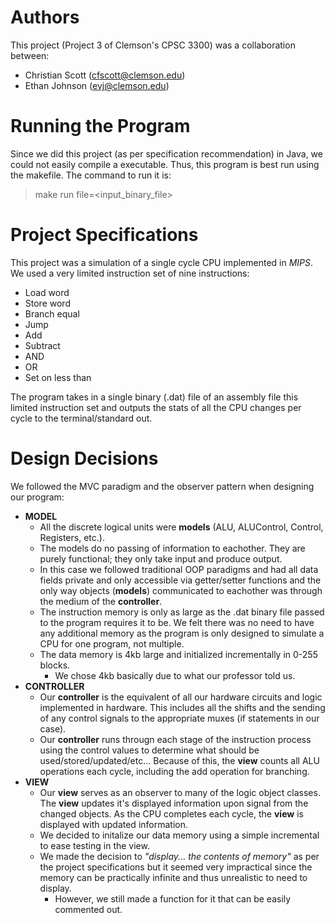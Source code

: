 # Authors
This project (Project 3 of Clemson's CPSC 3300) was a collaboration between:
* Christian Scott (cfscott@clemson.edu)
* Ethan Johnson (evj@clemson.edu)

# Running the Program
Since we did this project (as per specification recommendation) in Java, we could not easily compile a executable. Thus, this program is best run using the makefile. The command to run it is:
> make run file=<input_binary_file>

# Project Specifications
This project was a simulation of a single cycle CPU implemented in *MIPS*. We used a very limited instruction set of nine instructions: 
* Load word
* Store word
* Branch equal
* Jump
* Add
* Subtract
* AND
* OR
* Set on less than

The program takes in a single binary (.dat) file of an assembly file this limited instruction set and outputs the stats of all the CPU changes per cycle to the terminal/standard out.

# Design Decisions

We followed the MVC paradigm and the observer pattern when designing our program:
- **MODEL**
    * All the discrete logical units were **models** (ALU, ALUControl, Control, Registers, etc.).
    * The models do no passing of information to eachother. They are purely functional; they only take input and produce output. 
    * In this case we followed traditional OOP paradigms and had all data fields private and only accessible via getter/setter functions and the only way objects (**models**) communicated to eachother was through the medium of the **controller**.
    * The instruction memory is only as large as the .dat binary file passed to the program requires it to be. We felt there was no need to have any additional memory as the program is only designed to simulate a CPU for one program, not multiple.
    * The data memory is 4kb large and initialized incrementally in 0-255 blocks.
        - We chose 4kb basically due to what our professor told us.
- **CONTROLLER**
    * Our **controller** is the equivalent of all our hardware circuits and logic implemented in hardware. This includes all the shifts and the sending of any control signals to the appropriate muxes (if statements in our case). 
    * Our **controller** runs througn each stage of the instruction process using the control values to determine what should be used/stored/updated/etc... Because of this, the **view** counts all ALU operations each cycle, including the add operation for branching. 
- **VIEW**
    * Our **view** serves as an observer to many of the logic object classes. The **view** updates it's displayed information upon signal from the changed objects. As the CPU completes each cycle, the **view** is displayed with updated information.
    * We decided to initalize our data memory using a simple incremental to ease testing in the view.
    * We made the decision to *"display... the contents of memory"* as per the project specifications but it seemed very impractical since the memory can be practically infinite and thus unrealistic to need to display.
        - However, we still made a function for it that can be easily commented out.


